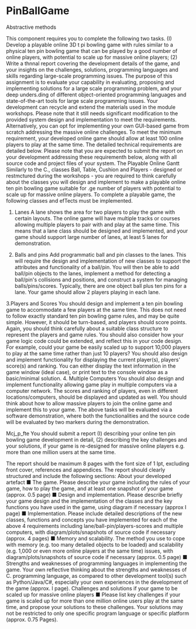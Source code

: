 # PinBallGame

 Abstractive methods

This component requires you to complete the following two tasks. (I) Develop a playable online 3D t pi bowling game with rules similar to a physical ten pin bowling game that can be played by a good number of online players, with potential to scale up for massive online players; (2) Write a thnnal report covering the development details of the game, and your insights on the challenges, solutions, programming languages and skills regarding large-scale programming issues. The purpose of this assignment is to evaluate your capability in evaluating, proposing and implementing solutions for a large scale programming problem, and your deep unders.ding of different object-oriented programming languages and state-of-the-art tools for large scale programming issues. Your development can recycle and extend the materials used in the module workshops. Please note that it still needs significant modification to the provided system design and implementation to meet the requirements. Alternatively, you can opt for implementing your own GUI-based game from scratch addressing the massive online challenges. To meet the minimum requirement, your developed online game should allow at least 100 online players to play at the same time. The detailed technical requirements are detailed below. Please note that you are expected to submit the report on your development addressing these requirementh below, along with all source code and project files of your system. The Playable Online Gantt Similarly to the C., classes Ball, Table, Cushion and Players - designed or restmctured during the workshops - you are required to think carefully about the classes you will design and implement to make a playable online ten pin bowling game suitable for .ge number of players with potential to scale up for massive online players. To complete a playable game, the following classes and efTects must be implemented.

 1. Lanes A lane shows the area for two players to play the game with certain layouts. The online game will have multiple tracks or courses allowing multiple players to pair with and play at the same time. This means that a lane class should be designed and implemented, and your game should support large number of lanes, at least 5 lanes for demonstration. 

2. Balls and pins Add programmatic ball and pin classes to the lanes. This will require the design and implementation of new classes to support the attributes and functionality of a ball/pin. You will then be able to add ball/pin objects to the lanes, implement a method for detecting a ball/pin's collisions and positions, and construct a system for managing balls/pins/scores. Typically, there are one object ball plus ten pins for a lane. Your game should allow 2 players playing in each lane.

3.Players and Scores You should design and implement a ten pin bowling game to accommodate a few players at the same time. This does not need to follow exactly standard ten pin bowling game rules, and may be quite simple. However, it should be turn-based, and players should score points. Again, you should think carefully about a suitable class structure to represent the players and game rules. You should also consider how your game logic code could be extended, and reflect this in your code design. For example, could your game be easily scaled up to support 10,000 players to play at the same time rather than just 10 players? You should also design and implement functionality for displaying the current player(s), players' score(s) and ranking. You can either display the text information in the game window (ideal case), or print text to the console window as a basic/minimal solution. 4. Multiple Computers You should also design and implement functionality allowing game play in multiple computers via a computer network. The scores and ranking of players, even in different locations/computers, should be displayed and updated as well. You should think about how to allow massive players to join the online game and implement this to your game. The above tasks will be evaluated via a software demonstration, where both the functionalities and the source code will be evaluated by two markers during the demonstration.

Mcj_p_fte You should submit a report (I) describing your online ten pin bowling game development in detail, (2) describing the key challenges and your solutions, if your game is re-designed for massive online players e.g. more than one million users at the same time. 

The report should be maximum 8 pages with the font size of 1 Ipt, excluding front cover, references and appendices. The report should clearly structured and include the following sections: About your developed artefact ■ The game. Please describe your game including the rules of your game, how to play the game, and at least one snapshot of your game (approx. 0.5 page) ■ Design and implementation. Please describe briefly your game design and the implementation of the classes and the key functions you have used in the game, using diagram if necessary (approx I page) ■ Implementation. Please include detailed descriptions of the new classes, functions and concepts you have implemented for each of the above 4 requirements including lane/ball-pin/players-scores and multiple computers, with diagram/plots/snapshots of source code if necessary (approx. 4 pages) ■ Memory and scalability. The method you use to cope with memory (e.g. too many detailed objects to be loaded) and scalability (e.g. 1,000 or even more online players at the same time) issues, with diagram/plots/snapshots of source code if necessary (approx. 0.5 page) ■ Strengths and weaknesses of programming languages in implementing the game. Your own reflective thinking about the strengths and weaknesses of C. programming language, as compared to other development tool(s) such as Python/Java/C#, especially your own experiences in the development of the game (approx. I page).
Challenges and solutions if your game to be scaled up for massive online players ■ Please list key challenges if your game is scaled up for more than one million online users play at the same time, and propose your solutions to these challenges. Your solutions may not be restricted to only one specific program language or specific platform (approx. 0.75 Pages).
